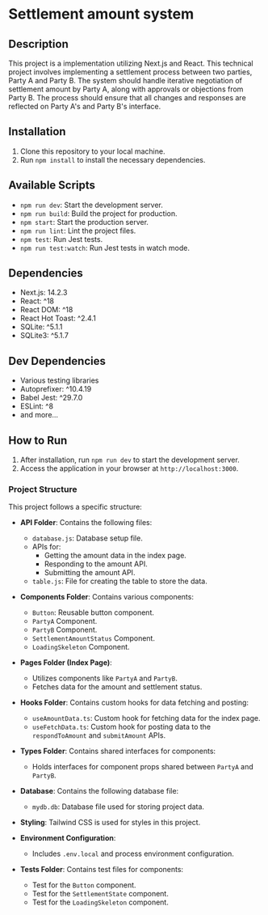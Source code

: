 # Settlement amount system

## Description

This project is a implementation utilizing Next.js and React. This technical project involves implementing a settlement process between two parties, Party A and Party B. The system should handle iterative negotiation of settlement amount by Party A, along with approvals or objections from Party B. The process should ensure that all changes and responses are reflected on Party A's and Party B's interface.

## Installation

1. Clone this repository to your local machine.
2. Run `npm install` to install the necessary dependencies.

## Available Scripts

- `npm run dev`: Start the development server.
- `npm run build`: Build the project for production.
- `npm start`: Start the production server.
- `npm run lint`: Lint the project files.
- `npm test`: Run Jest tests.
- `npm run test:watch`: Run Jest tests in watch mode.

## Dependencies

- Next.js: 14.2.3
- React: ^18
- React DOM: ^18
- React Hot Toast: ^2.4.1
- SQLite: ^5.1.1
- SQLite3: ^5.1.7

## Dev Dependencies

- Various testing libraries
- Autoprefixer: ^10.4.19
- Babel Jest: ^29.7.0
- ESLint: ^8
- and more...

## How to Run

1. After installation, run `npm run dev` to start the development server.
2. Access the application in your browser at `http://localhost:3000`.

### Project Structure

This project follows a specific structure:

- **API Folder**: Contains the following files:

  - `database.js`: Database setup file.
  - APIs for:
    - Getting the amount data in the index page.
    - Responding to the amount API.
    - Submitting the amount API.
  - `table.js`: File for creating the table to store the data.

- **Components Folder**: Contains various components:

  - `Button`: Reusable button component.
  - `PartyA` Component.
  - `PartyB` Component.
  - `SettlementAmountStatus` Component.
  - `LoadingSkeleton` Component.

- **Pages Folder (Index Page)**:

  - Utilizes components like `PartyA` and `PartyB`.
  - Fetches data for the amount and settlement status.

- **Hooks Folder**: Contains custom hooks for data fetching and posting:
  - `useAmountData.ts`: Custom hook for fetching data for the index page.
  - `useFetchData.ts`: Custom hook for posting data to the `respondToAmount` and `submitAmount` APIs.

- **Types Folder**: Contains shared interfaces for components:

  - Holds interfaces for component props shared between `PartyA` and `PartyB`.

- **Database**: Contains the following database file:
  - `mydb.db`: Database file used for storing project data.

- **Styling**: Tailwind CSS is used for styles in this project.

- **Environment Configuration**:
  - Includes `.env.local` and process environment configuration.

- **Tests Folder**: Contains test files for components:
  - Test for the `Button` component.
  - Test for the `SettlementState` component.
  - Test for the `LoadingSkeleton` component.

